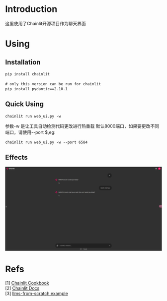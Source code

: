 # Introduction
这里使用了Chainlit开源项目作为聊天界面

# Using
## Installation
```shell
pip install chainlit

# only this version can be run for chainlit
pip install pydantic==2.10.1
```

## Quick Using
```shell
chainlit run web_ui.py -w
```
参数-w 是让工具自动检测代码更改进行热重载
默认8000端口，如果要更改不同端口，请使用--port $,eg:
```shell
chainlit run web_ui.py -w --port 6584
```

## Effects
![img.png](imgs/img.png)

# Refs
[1] [Chainlit Cookbook](https://github.com/Chainlit/cookbook)<br>
[2] [Chainlit Docs](https://docs.chainlit.io/examples/cookbook)<br>
[3] [llms-from-scratch example](https://github.com/rasbt/LLMs-from-scratch/blob/main/ch05/06_user_interface/README.md)<br>
